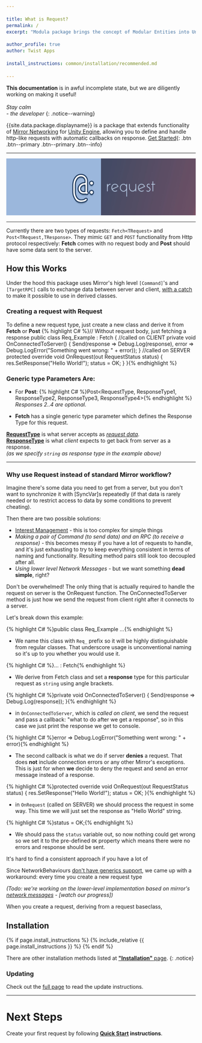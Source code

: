 ```yaml
---

title: What is Request?
permalink: /
excerpt: "Modula package brings the concept of Modular Entities into Unity Engine."

author_profile: true
author: Twist Apps

install_instructions: common/installation/recommended.md

---
```


**This documentation** is in awful incomplete state, but we are diligently working on making it useful! <br /><br />_Stay calm_ <br />_- the developer_
{: .notice--warning}

{{site.data.package.displayname}} is a package that extends functionality of 
[Mirror&nbsp;Networking](https://mirror-networking.com/) for [Unity&nbsp;Engine](https://unity.com), 
allowing you to define and handle http-like requests with automatic callbacks on response. 
[Get Started](#installation){: .btn .btn--primary .btn--primary .btn--info}

---
![logo](/assets/img/request-banner2.jpg)

---

Currently there are two types of requests: `Fetch<TRequest>` and `Post<TRequest,TResponse>`. 
They mimic `GET` and `POST` functionality from Http protocol respectively: 
**Fetch** comes with no request body and **Post** should have some data sent to the server.

## How this Works
Under the hood this package uses Mirror's high level `[Command]`'s 
and `[TargetRPC]` calls to exchange data between server and client, [with a catch](/under-the-hood) 
to make it possible to use in derived classes.

### Creating a request with Request

To define a new request type, just create a new class and derive it from **Fetch** or **Post**
{% highlight C# %}// Without request body, just fetching a response
public class Req_Example : Fetch<string>
{
    //called on CLIENT
    private void OnConnectedToServer()
    {
        Send(response => Debug.Log(response),
        error => Debug.LogError("Something went wrong: " + error));
    }
    //called on SERVER
    protected override void OnRequest(out RequestStatus status)
    {
        res.SetResponse("Hello World!");
        status = OK;
    }
}{% endhighlight %}

### Generic type Parameters Are:

- For **Post**:
{% highlight C# %}Post<RequestType, ResponseType1, ResponseType2, ResponseType3, ResponseType4>{% endhighlight %}
_Responses 2..4 are optional._

- **Fetch** has a single generic type parameter which defines the Response Type for this request.

**[RequestType](/data-types)** is what server accepts as *[request data](/data-types)*.<br />
**[ResponseType](/data-types)** is what _client_ expects to get back from server as a response.<br />
_(as we specify `string` as response type in the example above)_

---

### Why use Request instead of standard Mirror workflow?
Imagine there's some data you need to get from a server,
but you don't want to synchronize it with [SyncVar]s repeatedly
(if that data is rarely needed or to restrict access to data by some conditions to prevent cheating).

Then there are two possible solutions:
- [Interest Management](https://mirror-networking.gitbook.io/docs/interest-management/custom) -
  this is too complex for simple things
- *Making a pair of Command (to send data) and an RPC (to receive a response)* -
  this becomes messy if you have a lot of requests to handle, and it's just exhausting to try to keep everything consistent
  in terms of naming and functionality.
  Resulting method pairs still look too decoupled after all.
- *Using lower level Network Messages* - but we want something **dead simple**, right?


Don't be overwhelmed! The only thing that is actually required to handle the request on server is the OnRequest function.
The OnConnectedToServer method is just how we send the request from client right after it connects to a server.

Let's break down this example:

{% highlight C# %}public class Req_Example ...{% endhighlight %}

- We name this class with `Req_` prefix so it will be highly distinguishable from regular classes. 
That underscore usage is unconventional naming so it's up to you whether you would use it.

{% highlight C# %}... : Fetch<string>{% endhighlight %}

- We derive from Fetch class and set a **response** type for this particular request as `string` using angle brackets.
  
{% highlight C# %}private void OnConnectedToServer()
{
    Send(response => Debug.Log(response)); 
}{% endhighlight %}

- in `OnConnectedToServer`, which is *called on client*, we send the request and pass a callback: "what to do after we get a response",
so in this case we just print the response we get to console.

{% highlight C# %}error => Debug.LogError("Something went wrong: " + error){% endhighlight %}

- The second callback is what we do if server **denies** a request. That does **not** include connection errors or any other Mirror's exceptions.
This is just for when **we** decide to deny the request and send an error message instead of a response.

{% highlight C# %}protected override void OnRequest(out RequestStatus status)
{
    res.SetResponse("Hello World!");
    status = OK;
}{% endhighlight %}

- in `OnRequest` (called on SERVER) we should process the request in some way. This time we will just set the response as "Hello World" string.

{% highlight C# %}status = OK;{% endhighlight %}

- We should pass the `status` variable out, so now nothing could get wrong so we set it to the pre-defined `OK` property which means there were no errors and response should be sent.


It's hard to find a consistent approach if you have a lot of 

Since NetworkBehaviours [don't have generics support](https://github.com/vis2k/Mirror/issues/1260), we came up with
a workaround: every time you create a new request type

*(Todo: we're working on the lower-level implementation based on mirror's [network messages](https://mirror-networking.gitbook.io/docs/guides/communications/network-messages) - 
[watch our progress])*

When you create a request, deriving from a request baseclass, 


## Installation
{% if page.install_instructions %}
  {% include_relative {{ page.install_instructions }} %}
{% endif %}

There are other installation methods listed at [**"Installation"** page](/install#2-download-from-asset-store).
{: .notice}

### Updating
Check out the [full page](/install#updating) to read the update instructions.

---
# Next Steps
Create your first request by following **[Quick Start](/quick-start) instructions**.